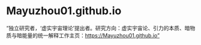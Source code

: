 # Mayuzhou01.github.io
“独立研究者，‘虚实宇宙理论’提出者。研究方向：虚实宇宙论、引力的本质、暗物质与暗能量的统一解释工作主页：https://Mayuzhou01.github.io”
